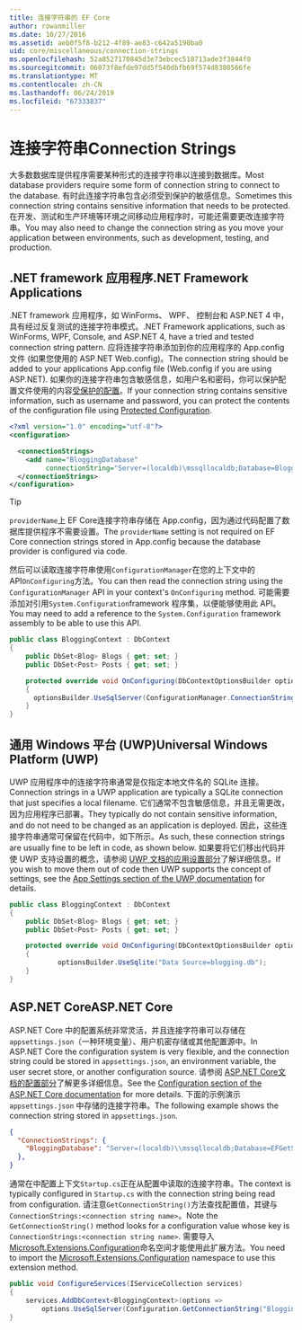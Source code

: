 ```yaml
---
title: 连接字符串的 EF Core
author: rowanmiller
ms.date: 10/27/2016
ms.assetid: aeb0f5f8-b212-4f89-ae83-c642a5190ba0
uid: core/miscellaneous/connection-strings
ms.openlocfilehash: 52a8527170845d3e73ebcec518713ade3f3844f0
ms.sourcegitcommit: 06073f8efde97dd5f540dbfb69f574d8380566fe
ms.translationtype: MT
ms.contentlocale: zh-CN
ms.lasthandoff: 06/24/2019
ms.locfileid: "67333837"
---
```

# <a name="connection-strings"></a><span data-ttu-id="c33b4-102">连接字符串</span><span class="sxs-lookup"><span data-stu-id="c33b4-102">Connection Strings</span></span>

<span data-ttu-id="c33b4-103">大多数数据库提供程序需要某种形式的连接字符串以连接到数据库。</span><span class="sxs-lookup"><span data-stu-id="c33b4-103">Most database providers require some form of connection string to connect to the database.</span></span> <span data-ttu-id="c33b4-104">有时此连接字符串包含必须受到保护的敏感信息。</span><span class="sxs-lookup"><span data-stu-id="c33b4-104">Sometimes this connection string contains sensitive information that needs to be protected.</span></span> <span data-ttu-id="c33b4-105">在开发、测试和生产环境等环境之间移动应用程序时，可能还需要更改连接字符串。</span><span class="sxs-lookup"><span data-stu-id="c33b4-105">You may also need to change the connection string as you move your application between environments, such as development, testing, and production.</span></span>

## <a name="net-framework-applications"></a><span data-ttu-id="c33b4-106">.NET framework 应用程序</span><span class="sxs-lookup"><span data-stu-id="c33b4-106">.NET Framework Applications</span></span>

<span data-ttu-id="c33b4-107">.NET framework 应用程序，如 WinForms、 WPF、 控制台和 ASP.NET 4 中，具有经过反复测试的连接字符串模式。</span><span class="sxs-lookup"><span data-stu-id="c33b4-107">.NET Framework applications, such as WinForms, WPF, Console, and ASP.NET 4, have a tried and tested connection string pattern.</span></span> <span data-ttu-id="c33b4-108">应将连接字符串添加到你的应用程序的 App.config 文件 (如果您使用的 ASP.NET Web.config)。</span><span class="sxs-lookup"><span data-stu-id="c33b4-108">The connection string should be added to your applications App.config file (Web.config if you are using ASP.NET).</span></span> <span data-ttu-id="c33b4-109">如果你的连接字符串包含敏感信息，如用户名和密码，你可以保护配置文件使用的内容[受保护的配置](https://docs.microsoft.com/dotnet/framework/data/adonet/connection-strings-and-configuration-files#encrypting-configuration-file-sections-using-protected-configuration)。</span><span class="sxs-lookup"><span data-stu-id="c33b4-109">If your connection string contains sensitive information, such as username and password, you can protect the contents of the configuration file using [Protected Configuration](https://docs.microsoft.com/dotnet/framework/data/adonet/connection-strings-and-configuration-files#encrypting-configuration-file-sections-using-protected-configuration).</span></span>

``` xml
<?xml version="1.0" encoding="utf-8"?>
<configuration>

  <connectionStrings>
    <add name="BloggingDatabase"
         connectionString="Server=(localdb)\mssqllocaldb;Database=Blogging;Trusted_Connection=True;" />
  </connectionStrings>
</configuration>
```

> [!TIP]  
> <span data-ttu-id="c33b4-110">`providerName`上 EF Core连接字符串存储在 App.config，因为通过代码配置了数据库提供程序不需要设置。</span><span class="sxs-lookup"><span data-stu-id="c33b4-110">The `providerName` setting is not required on EF Core connection strings stored in App.config because the database provider is configured via code.</span></span>

<span data-ttu-id="c33b4-111">然后可以读取连接字符串使用`ConfigurationManager`在您的上下文中的 API`OnConfiguring`方法。</span><span class="sxs-lookup"><span data-stu-id="c33b4-111">You can then read the connection string using the `ConfigurationManager` API in your context's `OnConfiguring` method.</span></span> <span data-ttu-id="c33b4-112">可能需要添加对引用`System.Configuration`framework 程序集，以便能够使用此 API。</span><span class="sxs-lookup"><span data-stu-id="c33b4-112">You may need to add a reference to the `System.Configuration` framework assembly to be able to use this API.</span></span>

``` csharp
public class BloggingContext : DbContext
{
    public DbSet<Blog> Blogs { get; set; }
    public DbSet<Post> Posts { get; set; }

    protected override void OnConfiguring(DbContextOptionsBuilder optionsBuilder)
    {
      optionsBuilder.UseSqlServer(ConfigurationManager.ConnectionStrings["BloggingDatabase"].ConnectionString);
    }
}
```

## <a name="universal-windows-platform-uwp"></a><span data-ttu-id="c33b4-113">通用 Windows 平台 (UWP)</span><span class="sxs-lookup"><span data-stu-id="c33b4-113">Universal Windows Platform (UWP)</span></span>

<span data-ttu-id="c33b4-114">UWP 应用程序中的连接字符串通常是仅指定本地文件名的 SQLite 连接。</span><span class="sxs-lookup"><span data-stu-id="c33b4-114">Connection strings in a UWP application are typically a SQLite connection that just specifies a local filename.</span></span> <span data-ttu-id="c33b4-115">它们通常不包含敏感信息，并且无需更改，因为应用程序已部署。</span><span class="sxs-lookup"><span data-stu-id="c33b4-115">They typically do not contain sensitive information, and do not need to be changed as an application is deployed.</span></span> <span data-ttu-id="c33b4-116">因此，这些连接字符串通常可保留在代码中，如下所示。</span><span class="sxs-lookup"><span data-stu-id="c33b4-116">As such, these connection strings are usually fine to be left in code, as shown below.</span></span> <span data-ttu-id="c33b4-117">如果要将它们移出代码并使 UWP 支持设置的概念，请参阅 [UWP 文档的应用设置部分](https://docs.microsoft.com/windows/uwp/app-settings/store-and-retrieve-app-data)了解详细信息。</span><span class="sxs-lookup"><span data-stu-id="c33b4-117">If you wish to move them out of code then UWP supports the concept of settings, see the [App Settings section of the UWP documentation](https://docs.microsoft.com/windows/uwp/app-settings/store-and-retrieve-app-data) for details.</span></span>

``` csharp
public class BloggingContext : DbContext
{
    public DbSet<Blog> Blogs { get; set; }
    public DbSet<Post> Posts { get; set; }

    protected override void OnConfiguring(DbContextOptionsBuilder optionsBuilder)
    {
            optionsBuilder.UseSqlite("Data Source=blogging.db");
    }
}
```

## <a name="aspnet-core"></a><span data-ttu-id="c33b4-118">ASP.NET Core</span><span class="sxs-lookup"><span data-stu-id="c33b4-118">ASP.NET Core</span></span>

<span data-ttu-id="c33b4-119">ASP.NET Core 中的配置系统非常灵活，并且连接字符串可以存储在 `appsettings.json`（一种环境变量）、用户机密存储或其他配置源中。</span><span class="sxs-lookup"><span data-stu-id="c33b4-119">In ASP.NET Core the configuration system is very flexible, and the connection string could be stored in `appsettings.json`, an environment variable, the user secret store, or another configuration source.</span></span> <span data-ttu-id="c33b4-120">请参阅 [ASP.NET Core文档的配置部分](https://docs.asp.net/en/latest/fundamentals/configuration.html)了解更多详细信息。</span><span class="sxs-lookup"><span data-stu-id="c33b4-120">See the [Configuration section of the ASP.NET Core documentation](https://docs.asp.net/en/latest/fundamentals/configuration.html) for more details.</span></span> <span data-ttu-id="c33b4-121">下面的示例演示 `appsettings.json` 中存储的连接字符串。</span><span class="sxs-lookup"><span data-stu-id="c33b4-121">The following example shows the connection string stored in `appsettings.json`.</span></span>

``` json
{
  "ConnectionStrings": {
    "BloggingDatabase": "Server=(localdb)\\mssqllocaldb;Database=EFGetStarted.ConsoleApp.NewDb;Trusted_Connection=True;"
  },
}
```

<span data-ttu-id="c33b4-122">通常在中配置上下文`Startup.cs`正在从配置中读取的连接字符串。</span><span class="sxs-lookup"><span data-stu-id="c33b4-122">The context is typically configured in `Startup.cs` with the connection string being read from configuration.</span></span> <span data-ttu-id="c33b4-123">请注意`GetConnectionString()`方法查找配置值，其键与`ConnectionStrings:<connection string name>`。</span><span class="sxs-lookup"><span data-stu-id="c33b4-123">Note the `GetConnectionString()` method looks for a configuration value whose key is `ConnectionStrings:<connection string name>`.</span></span> <span data-ttu-id="c33b4-124">需要导入[Microsoft.Extensions.Configuration](https://docs.microsoft.com/dotnet/api/microsoft.extensions.configuration)命名空间才能使用此扩展方法。</span><span class="sxs-lookup"><span data-stu-id="c33b4-124">You need to import the [Microsoft.Extensions.Configuration](https://docs.microsoft.com/dotnet/api/microsoft.extensions.configuration) namespace to use this extension method.</span></span>

``` csharp
public void ConfigureServices(IServiceCollection services)
{
    services.AddDbContext<BloggingContext>(options =>
        options.UseSqlServer(Configuration.GetConnectionString("BloggingDatabase")));
}
```
